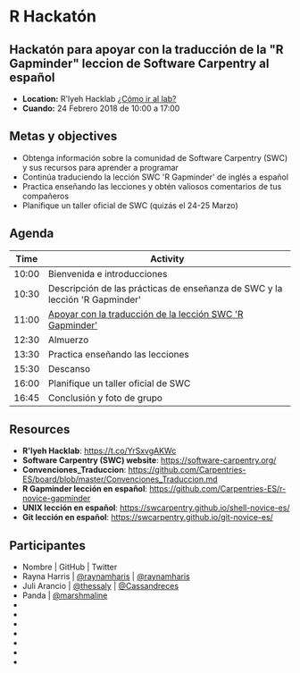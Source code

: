 # R Hackatón 
 
##  Hackatón para apoyar con la traducción de la "R Gapminder" leccion de Software Carpentry al español

- **Location:** R'lyeh Hacklab [¿Cómo ir al lab?](https://wiki.rlab.be/doku.php?id=como-llegar)
- **Cuando:** 24 Febrero 2018 de 10:00 a 17:00

## Metas y objectives
- Obtenga información sobre la comunidad de Software Carpentry (SWC) y sus recursos para aprender a programar
- Continúa traduciendo la lección SWC 'R Gapminder' de inglés a español
- Practica enseñando las lecciones y obtén valiosos comentarios de tus compañeros
- Planifique un taller oficial de SWC (quizás el 24-25 Marzo)

## Agenda

| Time | Activity |
| ----- | --------- |
| 10:00 | Bienvenida e introducciones |
| 10:30 | Descripción de las prácticas de enseñanza de SWC y la lección 'R Gapminder' |
| 11:00 | [Apoyar con la traducción de la lección SWC 'R Gapminder'](https://github.com/Carpentries-ES/r-novice-gapminder/issues/46) |
| 12:30 | Almuerzo |
| 13:30 | Practica enseñando las lecciones |
| 15:30 | Descanso |
| 16:00 | Planifique un taller oficial de SWC |
| 16:45 | Conclusión y foto de grupo |

## Resources
- **R'lyeh Hacklab**: https://t.co/YrSxvgAKWc
- **Software Carpentry (SWC) website**: https://software-carpentry.org/
- **Convenciones_Traduccion**: https://github.com/Carpentries-ES/board/blob/master/Convenciones_Traduccion.md
- **R Gapminder lección en español**: https://github.com/Carpentries-ES/r-novice-gapminder
- **UNIX lección en español**: https://swcarpentry.github.io/shell-novice-es/
- **Git lección en español**: https://swcarpentry.github.io/git-novice-es/

## Participantes
- Nombre | GitHub | Twitter
- Rayna Harris | [@raynamharis](https://github.com/raynamharris) | [@raynamharis](https://twitter.com/raynamharris)
- Juli Arancio | [@thessaly](https://github.com/thessaly) | [@Cassandreces](https://twitter.com/Cassandreces)
- Panda | [@marshmaline](https://github.com/marshmaline)
-
-
-
-
-
-
-

